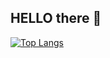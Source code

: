 ## HELLO there 👋

[![Top Langs](https://github-readme-stats.vercel.app/api/top-langs/?username=GuilhermeBoas)](https://github.com/GuilhermeBoas/github-readme-stats)

<!--
**GuilhermeBoas/GuilhermeBoas** is a ✨ _special_ ✨ repository because its `README.md` (this file) appears on your GitHub profile.

Here are some ideas to get you started:

- 🔭 I’m currently working on ...
- 🌱 I’m currently learning ...
- 👯 I’m looking to collaborate on ...
- 🤔 I’m looking for help with ...
- 💬 Ask me about ...
- 📫 How to reach me: ...
- 😄 Pronouns: ...
- ⚡ Fun fact: ...
-->
